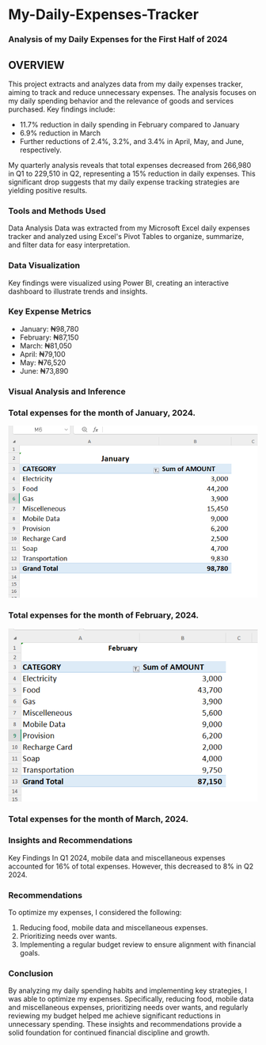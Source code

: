 # My-Daily-Expenses-Tracker
### Analysis of my Daily Expenses for the First Half of 2024
## OVERVIEW 
This project extracts and analyzes data from my daily expenses tracker, aiming to track and reduce unnecessary expenses. The analysis focuses on my daily spending behavior and the relevance of goods and services purchased. Key findings include:

- 11.7% reduction in daily spending in February compared to January
- 6.9% reduction in March
- Further reductions of 2.4%, 3.2%, and 3.4% in April, May, and June, respectively.

My quarterly analysis reveals that total expenses decreased from 266,980 in Q1 to 229,510 in Q2, representing a 15% reduction in daily expenses. This significant drop suggests that my daily expense tracking strategies are yielding positive results.

### Tools and Methods Used

Data Analysis
Data was extracted from my Microsoft Excel daily expenses tracker and analyzed using Excel's Pivot Tables to organize, summarize, and filter data for easy interpretation.

### Data Visualization
Key findings were visualized using Power BI, creating an interactive dashboard to illustrate trends and insights.

### Key Expense Metrics
- January: ₦98,780
- February: ₦87,150
- March: ₦81,050
- April: ₦79,100
- May: ₦76,520
- June: ₦73,890

### Visual Analysis and Inference

### Total expenses for the month of January, 2024.


![image alt](https://github.com/isaacayeni225/My-Daily-Expenses-Tracker/blob/014bbe2c334e1003f77676f7af72f56ff7f0f97c/JAN.png)


### Total expenses for the month of February, 2024.


![image alt](https://github.com/isaacayeni225/My-Daily-Expenses-Tracker/blob/0932d809bda67962f7c5ea4843ad60669d4eaae6/FEB.png)


### Total expenses for the month of March, 2024.




### Insights and Recommendations
Key Findings
In Q1 2024, mobile data and miscellaneous expenses accounted for 16% of total expenses. However, this decreased to 8% in Q2 2024.

### Recommendations
To optimize my expenses, I considered the following:
1. Reducing food, mobile data and miscellaneous expenses.
2. Prioritizing needs over wants.
3. Implementing a regular budget review to ensure alignment with financial goals.

### Conclusion
By analyzing my daily spending habits and implementing key strategies, I was able to optimize my expenses. Specifically, reducing food, mobile data and miscellaneous expenses, prioritizing needs over wants, and regularly reviewing my budget helped me achieve significant reductions in unnecessary spending. These insights and recommendations provide a solid foundation for continued financial discipline and growth.   






